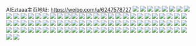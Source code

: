 AIEztaaa主页地址: https://weibo.com/u/6247578727 
![](https://wx4.sinaimg.cn/mw2000/006OOcCPly1h98bob9vtlj325c2v4e86.jpg) 
![](https://wx4.sinaimg.cn/mw2000/006OOcCPly1h98boe436aj329m30t7wi.jpg) 
![](https://wx4.sinaimg.cn/mw2000/006OOcCPly1h95j9wv3y5j33402c0npd.jpg) 
![](https://wx4.sinaimg.cn/mw2000/006OOcCPly1h95j9xidd4j31sc2dskjl.jpg) 
![](https://wx4.sinaimg.cn/mw2000/006OOcCPly1h92jb4yykjj32c0340x6t.jpg) 
![](https://wx4.sinaimg.cn/mw2000/006OOcCPly1h92jb6o3b0j329r311qv8.jpg) 
![](https://wx4.sinaimg.cn/mw2000/006OOcCPly1h92jb3dgklj32c0340u0z.jpg) 
![](https://wx4.sinaimg.cn/mw2000/006OOcCPly1h92jb8hkitj32c03401l0.jpg) 
![](https://wx4.sinaimg.cn/mw2000/006OOcCPly1h92jbalhuaj33402c0u10.jpg) 
![](https://wx4.sinaimg.cn/mw2000/006OOcCPly1h8uhn9kr7sj329p30y1ky.jpg) 
![](https://wx4.sinaimg.cn/mw2000/006OOcCPly1h8uhn7zb3xj32c0340qv6.jpg) 
![](https://wx4.sinaimg.cn/mw2000/006OOcCPly1h8uhnd0rvwj32c03404qr.jpg) 
![](https://wx4.sinaimg.cn/mw2000/006OOcCPly1h8uhmzdd3lj32c0340qv6.jpg) 
![](https://wx4.sinaimg.cn/mw2000/006OOcCPly1h8uhnb2b7hj328m2ziqv5.jpg) 
![](https://wx4.sinaimg.cn/mw2000/006OOcCPly1h8mhlffe0pj325d2v5qv7.jpg) 
![](https://wx4.sinaimg.cn/mw2000/006OOcCPly1h8ecc8y4nwj32882yzb2b.jpg) 
![](https://wx4.sinaimg.cn/mw2000/006OOcCPly1h8ecc7rxeuj32c0340x6q.jpg) 
![](https://wx4.sinaimg.cn/mw2000/006OOcCPly1h8ecca86bfj32c03407wk.jpg) 
![](https://wx4.sinaimg.cn/mw2000/006OOcCPly1h8ecccm2q5j32c0340u0x.jpg) 
![](https://wx4.sinaimg.cn/mw2000/006OOcCPly1h84ppu0ocuj32c0340hdu.jpg) 
![](https://wx4.sinaimg.cn/mw2000/006OOcCPly1h84ppvpxroj32c03401kz.jpg) 
![](https://wx4.sinaimg.cn/mw2000/006OOcCPly1h7wg4266b9j32c03404qq.jpg) 
![](https://wx4.sinaimg.cn/mw2000/006OOcCPly1h7npv8whk5j32c03401kz.jpg) 
![](https://wx4.sinaimg.cn/mw2000/006OOcCPly1h7npvhur5fj31fk2jmnkf.jpg) 
![](https://wx4.sinaimg.cn/mw2000/006OOcCPly1h7npv7q18zj32c0340x6r.jpg) 
![](https://wx4.sinaimg.cn/mw2000/006OOcCPly1h7lahzwtchj31o0280b29.jpg) 
![](https://wx4.sinaimg.cn/mw2000/006OOcCPly1h7lai0kxffj31o0280x6p.jpg) 
![](https://wx4.sinaimg.cn/mw2000/006OOcCPly1h7lahzdoyyj31o0280qv5.jpg) 
![](https://wx4.sinaimg.cn/mw2000/006OOcCPly1h7j69s9thsj326r2x1qv6.jpg) 
![](https://wx4.sinaimg.cn/mw2000/006OOcCPly1h7j69q4tlhj31ys2me1ky.jpg) 
![](https://wx4.sinaimg.cn/mw2000/006OOcCPly1h7j69r6l38j32c03404qt.jpg) 
![](https://wx4.sinaimg.cn/mw2000/006OOcCPly1h7j69pc0haj319e1okhao.jpg) 
![](https://wx4.sinaimg.cn/mw2000/006OOcCPly1h7cwgyhxvxj32c02c0e82.jpg) 
![](https://wx4.sinaimg.cn/mw2000/006OOcCPly1h7cwgsdohsj32c0340qv6.jpg) 
![](https://wx4.sinaimg.cn/mw2000/006OOcCPly1h7cwgznto7j32c03401ky.jpg) 
![](https://wx4.sinaimg.cn/mw2000/006OOcCPly1h7c5g4s9zaj313s1h14jp.jpg) 
![](https://wx4.sinaimg.cn/mw2000/006OOcCPly1h7c5g5q5p0j32c0340x6r.jpg) 
![](https://wx4.sinaimg.cn/mw2000/006OOcCPly1h7c5g6ylnvj32c03404qr.jpg) 
![](https://wx4.sinaimg.cn/mw2000/006OOcCPly1h7c5g4fhzyj30zo1bcto2.jpg) 
![](https://wx4.sinaimg.cn/mw2000/006OOcCPly1h7c5g4582hj30iv0ev3z7.jpg) 
![](https://wx4.sinaimg.cn/mw2000/006OOcCPly1h79lynpeddj321u2qg4qp.jpg) 
![](https://wx4.sinaimg.cn/mw2000/006OOcCPly1h79lymtvn5j329g30l4qu.jpg) 
![](https://wx4.sinaimg.cn/mw2000/006OOcCPly1h79lyovt3zj32c03401l0.jpg) 
![](https://wx4.sinaimg.cn/mw2000/006OOcCPly1h77jtv0v3ej310p1c3h21.jpg) 
![](https://wx4.sinaimg.cn/mw2000/006OOcCPly1h77ju2t1xvj328s2zqhdw.jpg) 
![](https://wx4.sinaimg.cn/mw2000/006OOcCPly1h77jtrgrd5j32c0340x6q.jpg) 
![](https://wx4.sinaimg.cn/mw2000/006OOcCPly1h77jttxmsoj32b232k1l0.jpg) 
![](https://wx4.sinaimg.cn/mw2000/006OOcCPly1h762cxvfzwj32aq32cb29.jpg) 
![](https://wx4.sinaimg.cn/mw2000/006OOcCPly1h762czxhg3j32c0340b2c.jpg) 
![](https://wx4.sinaimg.cn/mw2000/006OOcCPly1h762d248wfj32c0340kjl.jpg) 
![](https://wx4.sinaimg.cn/mw2000/006OOcCPly1h762d35luqj329h30nb29.jpg) 
![](https://wx4.sinaimg.cn/mw2000/006OOcCPly1h762d412ubj30zn1pkwhu.jpg) 
![](https://wx4.sinaimg.cn/mw2000/006OOcCPly1h762d12k1hj32c0340hdt.jpg) 
![](https://wx4.sinaimg.cn/mw2000/006OOcCPly1h73149mpo6j32c03401ky.jpg) 
![](https://wx4.sinaimg.cn/mw2000/006OOcCPly1h7314efu28j32c0340u0y.jpg) 
![](https://wx4.sinaimg.cn/mw2000/006OOcCPly1h7314fz3ulj329u30l7wi.jpg) 
![](https://wx4.sinaimg.cn/mw2000/006OOcCPly1h7314iv289j32c0340kjm.jpg) 
![](https://wx4.sinaimg.cn/mw2000/006OOcCPly1h7314hdhlkj32c03404qq.jpg) 
![](https://wx4.sinaimg.cn/mw2000/006OOcCPly1h70174wrhvj30zo1re41i.jpg) 
![](https://wx4.sinaimg.cn/mw2000/006OOcCPly1h70175s00ej30zo1r6di9.jpg) 
![](https://wx4.sinaimg.cn/mw2000/006OOcCPly1h701749xkoj30zo1lktbf.jpg) 
![](https://wx4.sinaimg.cn/mw2000/006OOcCPly1h70176gs86j30zo1rfgnz.jpg) 
![](https://wx4.sinaimg.cn/mw2000/006OOcCPly1h70175i5pvj30zo1rf7ni.jpg) 
![](https://wx4.sinaimg.cn/mw2000/006OOcCPly1h701763olmj30zo1rear3.jpg) 
![](https://wx4.sinaimg.cn/mw2000/006OOcCPly1h6xwrc5ounj30ty17z4cf.jpg) 
![](https://wx4.sinaimg.cn/mw2000/006OOcCPly1h6xwrl09lbj31mb25r4qq.jpg) 
![](https://wx4.sinaimg.cn/mw2000/006OOcCPgy1h6fn68tecsj32c0340hdu.jpg) 
![](https://wx4.sinaimg.cn/mw2000/006OOcCPgy1h6fn6ajl1fj32c03401kz.jpg) 
![](https://wx4.sinaimg.cn/mw2000/006OOcCPgy1h6fn6c6oh6j32c0340u0y.jpg) 
![](https://wx4.sinaimg.cn/mw2000/006OOcCPgy1h6cws597ldj32c0340e81.jpg) 
![](https://wx4.sinaimg.cn/mw2000/006OOcCPgy1h6aiaq5g46j32c03401ky.jpg) 
![](https://wx4.sinaimg.cn/mw2000/006OOcCPgy1h6aiawvr8wj32a831nhdu.jpg) 
![](https://wx4.sinaimg.cn/mw2000/006OOcCPgy1h6aiaoi7lcj32bz33phdt.jpg) 
![](https://wx4.sinaimg.cn/mw2000/006OOcCPgy1h62m7htmelj30zg1baaho.jpg) 
![](https://wx4.sinaimg.cn/mw2000/006OOcCPgy1h62m7gm8pyj30yo1a8h14.jpg) 
![](https://wx4.sinaimg.cn/mw2000/006OOcCPgy1h62m7sfo9nj30zo1bk7wh.jpg) 
![](https://wx4.sinaimg.cn/mw2000/006OOcCPgy1h4vpy16rtwj328r2zpe81.jpg) 
![](https://wx4.sinaimg.cn/mw2000/006OOcCPgy1h4vpy7co4xj32c0340kjl.jpg) 
![](https://wx4.sinaimg.cn/mw2000/006OOcCPgy1h4vpxz6bv0j32c0340x6q.jpg) 
![](https://wx4.sinaimg.cn/mw2000/006OOcCPgy1h4vpy2swivj30y419j7gt.jpg) 
![](https://wx4.sinaimg.cn/mw2000/006OOcCPgy1h4npxnqbemj30zn1ge7ou.jpg) 
![](https://wx4.sinaimg.cn/mw2000/006OOcCPgy1h4npxv74ssj32c03404qr.jpg) 
![](https://wx4.sinaimg.cn/mw2000/006OOcCPgy1h4npxqc7xxj32c03404qr.jpg) 
![](https://wx4.sinaimg.cn/mw2000/006OOcCPgy1h4npxxtu43j328n2uu1ky.jpg) 
![](https://wx4.sinaimg.cn/mw2000/006OOcCPgy1h4npy17yw3j30u00ugn2k.jpg) 
